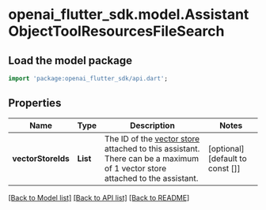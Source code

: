 # openai_flutter_sdk.model.AssistantObjectToolResourcesFileSearch

## Load the model package
```dart
import 'package:openai_flutter_sdk/api.dart';
```

## Properties
Name | Type | Description | Notes
------------ | ------------- | ------------- | -------------
**vectorStoreIds** | **List<String>** | The ID of the [vector store](/docs/api-reference/vector-stores/object) attached to this assistant. There can be a maximum of 1 vector store attached to the assistant.  | [optional] [default to const []]

[[Back to Model list]](../README.md#documentation-for-models) [[Back to API list]](../README.md#documentation-for-api-endpoints) [[Back to README]](../README.md)


